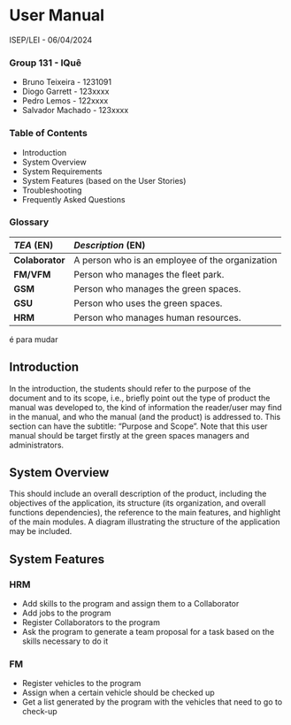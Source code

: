 
# User Manual

ISEP/LEI - 06/04/2024


### Group 131 - IQuê

- Bruno Teixeira - 1231091
- Diogo Garrett - 123xxxx
- Pedro Lemos - 122xxxx
- Salvador Machado - 123xxxx


### Table of Contents

- Introduction
- System Overview
- System Requirements
- System Features (based on the User Stories)
- Troubleshooting
- Frequently Asked Questions

### Glossary

| **_TEA_** (EN)  | **_Description_** (EN)              
|:----------------|:------------------------------------------------|
| **Colaborator** | A person who is an employee of the organization |
| **FM/VFM**      | Person who manages the fleet park.              |
| **GSM**         | Person who manages the green spaces.            |
| **GSU**         | Person who uses the green spaces.               |
| **HRM**         | Person who manages human resources.             |

é para mudar

## Introduction

In the introduction, the students should refer to the purpose of the document and to its scope,
i.e., briefly point out the type of product the manual was developed to, the kind of information
the reader/user may find in the manual, and who the manual (and the product) is addressed to.
This section can have the subtitle: “Purpose and Scope”.
Note that this user manual should be target firstly at the green spaces managers and
administrators.

## System Overview

This should include an overall description of the product, including the objectives of the
application, its structure (its organization, and overall functions dependencies), the reference to
the main features, and highlight of the main modules. A diagram illustrating the structure of the
application may be included.

[//]: # (## System Requirements)

[//]: # ()
[//]: # (Any relevant information for the application to be operated must be included in this section both)

[//]: # (referring to software and hardware compatibility. For example, required plugins &#40;if any&#41;,)

[//]: # (Compatible Operating System&#40;s&#41;, required versions and service packs, Disk space, RAM, required)

[//]: # (processor speed &#40;if relevant&#41;, Software installation procedure&#40;s&#41;, any other technical)

[//]: # (specification relevant for the software application to operate.)

## System Features

### HRM
- Add skills to the program and assign them to a Collaborator
- Add jobs to the program
- Register Collaborators to the program
- Ask the program to generate a team proposal for a task based on the skills necessary to do it

### FM
- Register vehicles to the program
- Assign when a certain vehicle should be checked up
- Get a list generated by the program with the vehicles that need to go to check-up


[//]: # (## Troubleshooting)

[//]: # ()
[//]: # (This section should include a list of at least 10 possible &#40;error&#41; situations that might occur when)

[//]: # (handling the application to help the user identify and solve those problems. It must also include)

[//]: # (the contacts of a possible “Helpdesk or Support Centre”&#41;)

[//]: # (Each troubleshooting statement &#40;referred as “ISSUE”&#41; must include:)

[//]: # (- Symptom – an item that suggest an incorrect functioning)

[//]: # (- Sequence of instructions to narrow down the identified problem)

[//]: # (- Solution – suggestions to address the identified problem)

[//]: # (- Additional resource&#40;s&#41; – reference to possible support channels)


[//]: # (## FAQ)

[//]: # ()
[//]: # (This section includes a list of questions the users may ask about the application, and the)

[//]: # (respective answers. Questions and Answers must be numbered, and short, referring to precise)

[//]: # (features of the application. It is advisable to include 1 question for each feature, using the)

[//]: # (following format:)

[//]: # ()
[//]: # (#### Q # bla bla bla)

[//]: # (A # bla bla bla)

